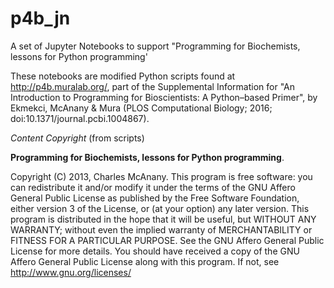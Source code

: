 # p4b_jn
A set of Jupyter Notebooks to support "Programming for Biochemists, lessons for Python programming'

These notebooks are modified Python scripts found at http://p4b.muralab.org/, part of the Supplemental Information for "An Introduction to Programming for Bioscientists: A Python–based Primer", by Ekmekci, McAnany & Mura (PLOS Computational Biology; 2016; doi:10.1371/journal.pcbi.1004867).

*Content Copyright* (from scripts)

**Programming for Biochemists, lessons for Python programming**.

Copyright (C) 2013, Charles McAnany. This program is free software: you can redistribute it and/or modify it under the terms of the GNU Affero General Public License as published by the Free Software Foundation, either version 3 of the License, or (at your option) any later version. This program is distributed in the hope that it will be useful, but WITHOUT ANY WARRANTY; without even the implied warranty of MERCHANTABILITY or FITNESS FOR A PARTICULAR PURPOSE. See the GNU Affero General Public License for more details. You should have received a copy of the GNU Affero General Public License along with this program. If not, see <http://www.gnu.org/licenses/>
